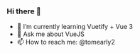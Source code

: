### Hi there 👋

- 🌱  I’m currently learning Vuetify + Vue 3
- 💬  Ask me about VueJS
- 📫  How to reach me: @tomearly2
